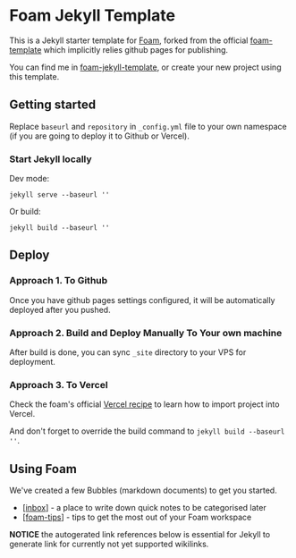 # Foam Jekyll Template

This is a Jekyll starter template for [Foam](https://foambubble.github.io/foam/), forked from the official [foam-template](https://github.com/foambubble/foam-template) which implicitly relies github pages for publishing.

You can find me in [foam-jekyll-template](https://github.com/hikerpig/foam-jekyll-template), or create your new project using this template.

## Getting started

Replace `baseurl` and `repository` in `_config.yml` file to your own namespace (if you are going to deploy it to Github or Vercel).

### Start Jekyll locally

Dev mode:

```
jekyll serve --baseurl ''
```

Or build:

```
jekyll build --baseurl ''
```

## Deploy

### Approach 1. To Github

Once you have github pages settings configured, it will be automatically deployed after you pushed.

### Approach 2. Build and Deploy Manually To Your own machine

After build is done, you can sync `_site` directory to your VPS for deployment.

### Approach 3. To Vercel

Check the foam's official [Vercel recipe](https://foambubble.github.io/foam/vercel) to learn how to import project into Vercel.

And don't forget to override the build command to `jekyll build --baseurl ''`.

## Using Foam

We've created a few Bubbles (markdown documents) to get you started.

- [[inbox]] - a place to write down quick notes to be categorised later
- [[foam-tips]] - tips to get the most out of your Foam workspace

**NOTICE** the autogerated link references below is essential for Jekyll to generate link for currently not yet supported wikilinks.

[//begin]: # "Autogenerated link references for markdown compatibility"
[inbox]: inbox "Inbox"
[foam-tips]: foam-tips "Foam tips"
[//end]: # "Autogenerated link references"
